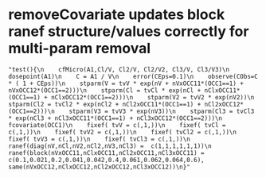 # removeCovariate updates block ranef structure/values correctly for multi-param removal

    "test(){\n    cfMicro(A1,Cl/V, Cl2/V, Cl2/V2, Cl3/V, Cl3/V3)\n    dosepoint(A1)\n    C = A1 / V\n    error(CEps=0.1)\n    observe(CObs=C * ( 1 + CEps))\n    stparm(V = tvV * exp(nV + nVxOCC11*(OCC1==1) + nVxOCC12*(OCC1==2)))\n    stparm(Cl = tvCl * exp(nCl + nClxOCC11*(OCC1==1) + nClxOCC12*(OCC1==2)))\n    stparm(V2 = tvV2 * exp(nV2))\n    stparm(Cl2 = tvCl2 * exp(nCl2 + nCl2xOCC11*(OCC1==1) + nCl2xOCC12*(OCC1==2)))\n    stparm(V3 = tvV3 * exp(nV3))\n    stparm(Cl3 = tvCl3 * exp(nCl3 + nCl3xOCC11*(OCC1==1) + nCl3xOCC12*(OCC1==2)))\n    fcovariate(OCC1)\n    fixef( tvV = c(,1,))\n    fixef( tvCl = c(,1,))\n    fixef( tvV2 = c(,1,))\n    fixef( tvCl2 = c(,1,))\n    fixef( tvV3 = c(,1,))\n    fixef( tvCl3 = c(,1,))\n    ranef(diag(nV,nCl,nV2,nCl2,nV3,nCl3) =  c(1,1,1,1,1,1))\n    ranef(block(nVxOCC11,nClxOCC11,nCl2xOCC11,nCl3xOCC11) = c(0.1,0.021,0.2,0.041,0.042,0.4,0.061,0.062,0.064,0.6), same(nVxOCC12,nClxOCC12,nCl2xOCC12,nCl3xOCC12))\n}"

